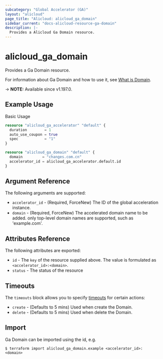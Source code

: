 ```yaml
---
subcategory: "Global Accelerator (GA)"
layout: "alicloud"
page_title: "Alicloud: alicloud_ga_domain"
sidebar_current: "docs-alicloud-resource-ga-domain"
description: |-
  Provides a Alicloud Ga Domain resource.
---
```


# alicloud_ga_domain

Provides a Ga Domain resource.

For information about Ga Domain and how to use it, see [What is Domain](https://www.alibabacloud.com/help/en/global-accelerator/latest/createdomain).

-> **NOTE:** Available since v1.197.0.

## Example Usage

Basic Usage

```terraform
resource "alicloud_ga_accelerator" "default" {
  duration        = 1
  auto_use_coupon = true
  spec            = "1"
}

resource "alicloud_ga_domain" "default" {
  domain         = "changes.com.cn"
  accelerator_id = alicloud_ga_accelerator.default.id
}
```

## Argument Reference

The following arguments are supported:
* `accelerator_id` - (Required, ForceNew) The ID of the global acceleration instance.
* `domain` - (Required, ForceNew) The accelerated domain name to be added. only top-level domain names are supported, such as 'example.com'.

## Attributes Reference

The following attributes are exported:
* `id` - The `key` of the resource supplied above. The value is formulated as `<accelerator_id>:<domain>`.
* `status` - The status of the resource

## Timeouts

The `timeouts` block allows you to specify [timeouts](https://www.terraform.io/docs/configuration-0-11/resources.html#timeouts) for certain actions:
* `create` - (Defaults to 5 mins) Used when create the Domain.
* `delete` - (Defaults to 5 mins) Used when delete the Domain.

## Import

Ga Domain can be imported using the id, e.g.

```shell
$ terraform import alicloud_ga_domain.example <accelerator_id>:<domain>
```